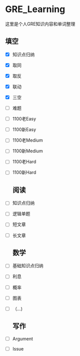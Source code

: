 # GRE_Learning
这里是个人GRE知识内容和单词整理

## 	 填空

- [x] 知识点归纳

- [x] 取同

- [x] 取反

- [x] 联动

- [x] 三空

- [ ] 难题

- [ ] 1100老Easy

- [ ] 1100新Easy

- [ ] 1100老Medium

- [ ] 1100新Medium

- [ ] 1100老Hard

- [ ] 1100新Hard

  

  ## 阅读

- [ ] 知识点归纳

- [ ] 逻辑单题

- [ ] 短文章

- [ ] 长文章

  

  ## 数学

- [ ] 基础知识点归纳

- [ ] 利息

- [ ] 概率

- [ ] 图表

- [ ] （...)

  

  ## 写作

- [ ] Argument

- [ ] Issue

